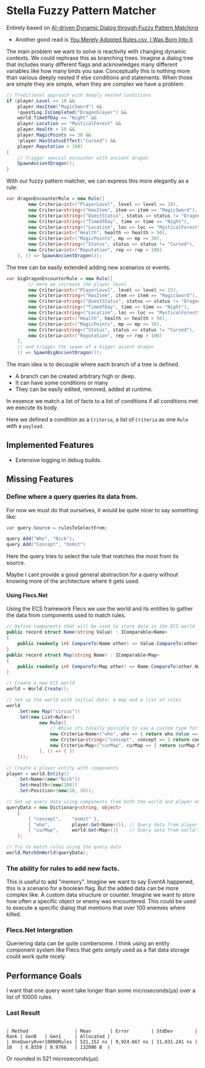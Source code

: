 # Stella Fuzzy Pattern Matcher

Entirely based on [AI-driven Dynamic Dialog through Fuzzy Pattern Matching](https://www.youtube.com/watch?v=tAbBID3N64A&t)

- Another good read is [You Merely Adopted Rules.csv, I Was Born Into It](https://fractalsoftworks.com/2023/11/13/you-merely-adopted-rules-csv-i-was-born-into-it/)

The main problem we want to solve is reactivity with changing dynamic contexts. We could rephrase this as branching trees. Imagine a dialog tree that includes many different flags and acknowledges many different variables like how many birds you saw. Conceptually this is nothing more than various deeply nested if else conditions and statements. When those are simple they are simple, when they are complex we have a problem.

```csharp
// Traditional approach with deeply nested conditions
if (player.Level >= 10 &&
    player.HasItem("MagicSword") &&
    !questLog.IsCompleted("DragonSlayer") &&
    world.TimeOfDay == "Night" &&
    player.Location == "MysticalForest" &&
    player.Health > 50 &&
    player.MagicPoints >= 30 &&
    !player.HasStatusEffect("Cursed") &&
    player.Reputation > 100)
{
    // Trigger special encounter with ancient dragon
    SpawnAncientDragon();
}
```

With our fuzzy pattern matcher, we can express this more elegantly as a rule:

```csharp
var dragonEncounterRule = new Rule([
        new Criteria<int>("PlayerLevel", level => level >= 10),
        new Criteria<string>("HasItem", item => item == "MagicSword"),
        new Criteria<string>("QuestStatus", status => status != "DragonSlayerComplete"),
        new Criteria<string>("TimeOfDay", time => time == "Night"),
        new Criteria<string>("Location", loc => loc == "MysticalForest"),
        new Criteria<int>("Health", health => health > 50),
        new Criteria<int>("MagicPoints", mp => mp >= 30),
        new Criteria<string>("Status", status => status != "Cursed"),
        new Criteria<int>("Reputation", rep => rep > 100)
    ], () => SpawnAncientDragon());
```

The tree can be easily extended adding new scenarios or events.

```C#
var bigDragonEncounterRule = new Rule([
        // Here we increase the player level
        new Criteria<int>("PlayerLevel", level => level >= 15),
        new Criteria<string>("HasItem", item => item == "MagicSword"),
        new Criteria<string>("QuestStatus", status => status != "DragonSlayerComplete"),
        new Criteria<string>("TimeOfDay", time => time == "Night"),
        new Criteria<string>("Location", loc => loc == "MysticalForest"),
        new Criteria<int>("Health", health => health > 50),
        new Criteria<int>("MagicPoints", mp => mp >= 30),
        new Criteria<string>("Status", status => status != "Cursed"),
        new Criteria<int>("Reputation", rep => rep > 100)
    ],
    // and trigger the spawn of a bigger acient dragon
    () => SpawnBigAncientDragon());
```

The main idea is to decouple where each branch of a tree is defined.

- A branch can be created arbitrary high or deep.
- It can have some conditions or many
- They can be easily edited, removed, added at runtime.

In essence we match a list of facts to a list of conditions if all conditions met we execute its body.

Here we defined a condition as a `Criteria`, a list of `Criteria` as one `Rule` with a `payload`.

## Implemented Features

- Extensive logging in debug builds.

## Missing Features

### Define where a query queries its data from.

For now we must do that ourselves, it would be quite nicer to say something like:

```C#
var query.Source = rulesToSelectFrom;

query.Add("Who", "Nick");
query.Add("Concept", "OnHit")
```

Here the query tries to select the rule that matches the most from its source.

Maybe I cant provide a good general abstraction for a query without knowing more of the architecture where it gets used.

#### Using Flecs.Net

Using the ECS framework Flecs we use the world and its entities to gather the data from components used to match rules.

```C#
// Define components that will be used to store data in the ECS world
public record struct Name(string Value) : IComparable<Name>
{
    public readonly int CompareTo(Name other) => Value.CompareTo(other.Value);
}
public record struct Map(string Name) : IComparable<Map>
{
    public readonly int CompareTo(Map other) => Name.CompareTo(other.Name);
}

// Create a new ECS world
world = World.Create();

// Set up the world with initial data: a map and a list of rules
world
    .Set(new Map("circus"))
    .Set(new List<Rule>([
            new Rule([
                // While its totally possible to use a custom type for the criteria to use, In dont think its needed, the added dependency on the type Name has no real value in comparision to just using string. Also if you use a custom type it must implement the IComparable interface
                new Criteria<Name>("who", who => { return who.Value == "Nick"; }),
                new Criteria<string>("concept", concept => { return concept == "onHit"; }),
                new Criteria<Map>("curMap", curMap => { return curMap.Name == "circus"; }),
            ], () => { })
    ]));

// Create a player entity with components
player = world.Entity()
    .Set<Name>(new("Nick"))
    .Set<Health>(new(100))
    .Set<Position>(new(10, 20));

// Set up query data using components from both the world and player entity
queryData = new Dictionary<string, object>
    {
        { "concept",    "onHit" },
        { "who",        player.Get<Name>()}, // Query data from player entity's Name component
        { "curMap",     world.Get<Map>()}    // Query data from world's Map component
    };

// Try to match rules using the query data
world.MatchOnWorld(queryData);
```

### The ability for rules to add new facts.

This is useful to add "memory". Imagine we want to say EventA happened, this is a scenario for a boolean flag. But the added data can be more complex like. A custom data structure or counter. Imagine we want to store how often a specific object or enemy was encountered. This could be used to execute a specific dialog that mentions that over 100 enemies where killed.

### Flecs.Net Intergration

Queriering data can be quite combersome. I think using an entity component system like Flecs that gets simply used as a flat data storage could work quite nicely.

## Performance Goals

I want that one query wont take longer than some microseconds(μs) over a list of 10000 rules.

### Last Result

```

| Method                 | Mean       | Error        | StdDev        | Rank | Gen0   | Gen1     | Allocated |
| OneQueryOver10000Rules | 521,152 ns | 9,924.667 ns | 11,031.241 ns | 10   | 6.8359 | 0.9766   | 132096 B  |

```

Or rounded in 521 microseconds(µs).
